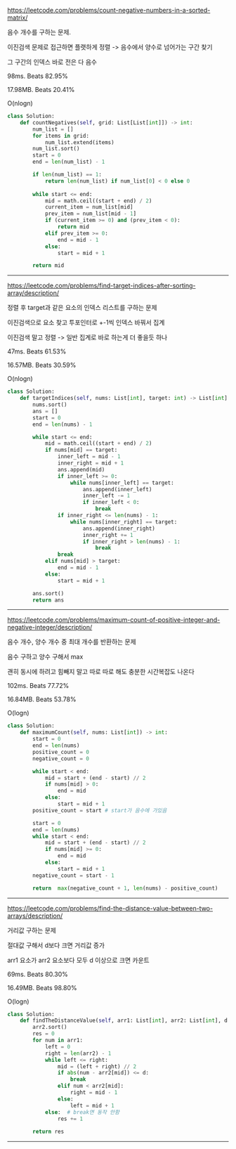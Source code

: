 https://leetcode.com/problems/count-negative-numbers-in-a-sorted-matrix/

음수 개수를 구하는 문제. 

이진검색 문제로 접근하면 플랫하게 정렬 -> 음수에서 양수로 넘어가는 구간 찾기

그 구간의 인덱스 바로 전은 다 음수

98ms. Beats 82.95%

17.98MB. Beats 20.41%

O(nlogn)

```python
class Solution:
    def countNegatives(self, grid: List[List[int]]) -> int:
        num_list = []
        for items in grid:
            num_list.extend(items)
        num_list.sort()
        start = 0 
        end = len(num_list) - 1

        if len(num_list) == 1:
            return len(num_list) if num_list[0] < 0 else 0
        
        while start <= end:
            mid = math.ceil((start + end) / 2)
            current_item = num_list[mid]
            prev_item = num_list[mid - 1]
            if (current_item >= 0) and (prev_item < 0):
                return mid 
            elif prev_item >= 0:
                end = mid - 1
            else:
                start = mid + 1

        return mid
```
---

https://leetcode.com/problems/find-target-indices-after-sorting-array/description/

정렬 후 target과 같은 요소의 인덱스 리스트를 구하는 문제

이진검색으로 요소 찾고 투포인터로 +-1씩 인덱스 바꿔서 집계

이진검색 말고 정렬 -> 일반 집계로 바로 하는게 더 좋을듯 하나

47ms. Beats 61.53%

16.57MB. Beats 30.59%

O(nlogn)

```python
class Solution:
    def targetIndices(self, nums: List[int], target: int) -> List[int]:
        nums.sort()
        ans = []
        start = 0 
        end = len(nums) - 1

        while start <= end:
            mid = math.ceil((start + end) / 2)
            if nums[mid] == target:
                inner_left = mid - 1
                inner_right = mid + 1
                ans.append(mid)
                if inner_left >= 0:
                    while nums[inner_left] == target:
                        ans.append(inner_left)
                        inner_left -= 1
                        if inner_left < 0:
                            break
                if inner_right <= len(nums) - 1:
                    while nums[inner_right] == target:
                        ans.append(inner_right)
                        inner_right += 1
                        if inner_right > len(nums) - 1:
                            break
                break 
            elif nums[mid] > target:
                end = mid - 1
            else:
                start = mid + 1

        ans.sort()
        return ans
```
---
https://leetcode.com/problems/maximum-count-of-positive-integer-and-negative-integer/description/

음수 개수, 양수 개수 중 최대 개수를 반환하는 문제

음수 구하고 양수 구해서 max

괜히 동시에 하려고 힘빼지 말고 따로 따로 해도 충분한 시간복잡도 나온다

102ms. Beats 77.72%

16.84MB. Beats 53.78%

O(logn)

```python
class Solution:
    def maximumCount(self, nums: List[int]) -> int:
        start = 0
        end = len(nums)
        positive_count = 0
        negative_count = 0

        while start < end:
            mid = start + (end - start) // 2
            if nums[mid] > 0:
                end = mid
            else:
                start = mid + 1
        positive_count = start # start가 음수에 가있음

        start = 0
        end = len(nums)
        while start < end:
            mid = start + (end - start) // 2
            if nums[mid] >= 0:
                end = mid
            else:
                start = mid + 1
        negative_count = start - 1

        return  max(negative_count + 1, len(nums) - positive_count)
```
---

https://leetcode.com/problems/find-the-distance-value-between-two-arrays/description/

거리값 구하는 문제

절대값 구해서 d보다 크면 거리값 증가

arr1 요소가 arr2 요소보다 모두 d 이상으로 크면 카운트

69ms. Beats 80.30%

16.49MB. Beats 98.80%

O(logn)

```python
class Solution:
    def findTheDistanceValue(self, arr1: List[int], arr2: List[int], d: int) -> int:
        arr2.sort()
        res = 0
        for num in arr1:
            left = 0
            right = len(arr2) - 1
            while left <= right:
                mid = (left + right) // 2
                if abs(num - arr2[mid]) <= d:
                    break
                elif num < arr2[mid]:
                    right = mid - 1
                else:
                    left = mid + 1
            else:  # break면 동작 안함
                res += 1
                
        return res
```
---
